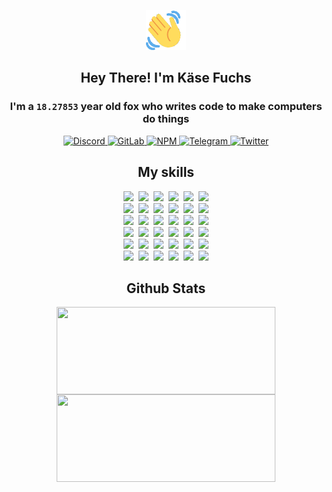 <div><p align=center><img src=./resources/images/wave.gif width=64px height=64px></p><h2 align=center>Hey There! I'm Käse Fuchs</h2><h3 align=center>I'm a <code>18.27853</code> year old fox who writes code to make computers do things</h3><p align=center><a href=https://discord.com/users/507526681125322772><img alt=Discord src="https://img.shields.io/badge/Discord-5865F2?logo=discord&logoColor=white&style=flat-square#4d9348935b9064e373f6fcad93471b71"> </a><a href=https://gitlab.com/kasefuchs><img alt=GitLab src="https://img.shields.io/badge/GitLab-330F63?logo=gitlab&logoColor=white&style=flat-square#4d9348935b9064e373f6fcad93471b71"> </a><a href=https://npmjs.com/~kasefuchs><img alt=NPM src="https://img.shields.io/badge/NPM-CB3837?logo=npm&logoColor=white&style=flat-square#4d9348935b9064e373f6fcad93471b71"> </a><a href=https://t.me/kasefuchs><img alt=Telegram src="https://img.shields.io/badge/Telegram-2CA5E0?logo=telegram&logoColor=white&style=flat-square#4d9348935b9064e373f6fcad93471b71"> </a><a href=https://twitter.com/kasefuchs><img alt=Twitter src="https://img.shields.io/badge/Twitter-1DA1F2?logo=twitter&logoColor=white&style=flat-square#4d9348935b9064e373f6fcad93471b71"></a></p><h2 align=center>My skills</h2><p align=center><a href=https://aws.amazon.com/ ><picture><source srcset="https://skillicons.dev/icons?i=aws&theme=dark#4d9348935b9064e373f6fcad93471b71" media="(prefers-color-scheme: dark)"><source srcset="https://skillicons.dev/icons?i=aws&theme=light#4d9348935b9064e373f6fcad93471b71" media="(prefers-color-scheme: light), (prefers-color-scheme: no-preference)"><img src="https://skillicons.dev/icons?i=aws&theme=light#4d9348935b9064e373f6fcad93471b71"></picture></a>&nbsp;&nbsp;<a href=https://en.wikipedia.org/wiki/Bash_(Unix_shell)><picture><source srcset="https://skillicons.dev/icons?i=bash&theme=dark#4d9348935b9064e373f6fcad93471b71" media="(prefers-color-scheme: dark)"><source srcset="https://skillicons.dev/icons?i=bash&theme=light#4d9348935b9064e373f6fcad93471b71" media="(prefers-color-scheme: light), (prefers-color-scheme: no-preference)"><img src="https://skillicons.dev/icons?i=bash&theme=light#4d9348935b9064e373f6fcad93471b71"></picture></a>&nbsp;&nbsp;<a href=https://discord.com/developers/docs><picture><source srcset="https://skillicons.dev/icons?i=bots&theme=dark#4d9348935b9064e373f6fcad93471b71" media="(prefers-color-scheme: dark)"><source srcset="https://skillicons.dev/icons?i=bots&theme=light#4d9348935b9064e373f6fcad93471b71" media="(prefers-color-scheme: light), (prefers-color-scheme: no-preference)"><img src="https://skillicons.dev/icons?i=bots&theme=light#4d9348935b9064e373f6fcad93471b71"></picture></a>&nbsp;&nbsp;<a href=https://www.cloudflare.com/ ><picture><source srcset="https://skillicons.dev/icons?i=cloudflare&theme=dark#4d9348935b9064e373f6fcad93471b71" media="(prefers-color-scheme: dark)"><source srcset="https://skillicons.dev/icons?i=cloudflare&theme=light#4d9348935b9064e373f6fcad93471b71" media="(prefers-color-scheme: light), (prefers-color-scheme: no-preference)"><img src="https://skillicons.dev/icons?i=cloudflare&theme=light#4d9348935b9064e373f6fcad93471b71"></picture></a>&nbsp;&nbsp;<a href=https://en.wikipedia.org/wiki/CSS><picture><source srcset="https://skillicons.dev/icons?i=css&theme=dark#4d9348935b9064e373f6fcad93471b71" media="(prefers-color-scheme: dark)"><source srcset="https://skillicons.dev/icons?i=css&theme=light#4d9348935b9064e373f6fcad93471b71" media="(prefers-color-scheme: light), (prefers-color-scheme: no-preference)"><img src="https://skillicons.dev/icons?i=css&theme=light#4d9348935b9064e373f6fcad93471b71"></picture></a>&nbsp;&nbsp;<a href=https://www.docker.com/ ><picture><source srcset="https://skillicons.dev/icons?i=docker&theme=dark#4d9348935b9064e373f6fcad93471b71" media="(prefers-color-scheme: dark)"><source srcset="https://skillicons.dev/icons?i=docker&theme=light#4d9348935b9064e373f6fcad93471b71" media="(prefers-color-scheme: light), (prefers-color-scheme: no-preference)"><img src="https://skillicons.dev/icons?i=docker&theme=light#4d9348935b9064e373f6fcad93471b71"></picture></a><br><a href=https://www.electronjs.org/ ><picture><source srcset="https://skillicons.dev/icons?i=electron&theme=dark#4d9348935b9064e373f6fcad93471b71" media="(prefers-color-scheme: dark)"><source srcset="https://skillicons.dev/icons?i=electron&theme=light#4d9348935b9064e373f6fcad93471b71" media="(prefers-color-scheme: light), (prefers-color-scheme: no-preference)"><img src="https://skillicons.dev/icons?i=electron&theme=light#4d9348935b9064e373f6fcad93471b71"></picture></a>&nbsp;&nbsp;<a href=https://expressjs.com/ ><picture><source srcset="https://skillicons.dev/icons?i=express&theme=dark#4d9348935b9064e373f6fcad93471b71" media="(prefers-color-scheme: dark)"><source srcset="https://skillicons.dev/icons?i=express&theme=light#4d9348935b9064e373f6fcad93471b71" media="(prefers-color-scheme: light), (prefers-color-scheme: no-preference)"><img src="https://skillicons.dev/icons?i=express&theme=light#4d9348935b9064e373f6fcad93471b71"></picture></a>&nbsp;&nbsp;<a href=https://www.figma.com/ ><picture><source srcset="https://skillicons.dev/icons?i=figma&theme=dark#4d9348935b9064e373f6fcad93471b71" media="(prefers-color-scheme: dark)"><source srcset="https://skillicons.dev/icons?i=figma&theme=light#4d9348935b9064e373f6fcad93471b71" media="(prefers-color-scheme: light), (prefers-color-scheme: no-preference)"><img src="https://skillicons.dev/icons?i=figma&theme=light#4d9348935b9064e373f6fcad93471b71"></picture></a>&nbsp;&nbsp;<a href=https://firebase.google.com/ ><picture><source srcset="https://skillicons.dev/icons?i=firebase&theme=dark#4d9348935b9064e373f6fcad93471b71" media="(prefers-color-scheme: dark)"><source srcset="https://skillicons.dev/icons?i=firebase&theme=light#4d9348935b9064e373f6fcad93471b71" media="(prefers-color-scheme: light), (prefers-color-scheme: no-preference)"><img src="https://skillicons.dev/icons?i=firebase&theme=light#4d9348935b9064e373f6fcad93471b71"></picture></a>&nbsp;&nbsp;<a href=https://flask.palletsprojects.com/ ><picture><source srcset="https://skillicons.dev/icons?i=flask&theme=dark#4d9348935b9064e373f6fcad93471b71" media="(prefers-color-scheme: dark)"><source srcset="https://skillicons.dev/icons?i=flask&theme=light#4d9348935b9064e373f6fcad93471b71" media="(prefers-color-scheme: light), (prefers-color-scheme: no-preference)"><img src="https://skillicons.dev/icons?i=flask&theme=light#4d9348935b9064e373f6fcad93471b71"></picture></a>&nbsp;&nbsp;<a href=https://cloud.google.com/ ><picture><source srcset="https://skillicons.dev/icons?i=gcp&theme=dark#4d9348935b9064e373f6fcad93471b71" media="(prefers-color-scheme: dark)"><source srcset="https://skillicons.dev/icons?i=gcp&theme=light#4d9348935b9064e373f6fcad93471b71" media="(prefers-color-scheme: light), (prefers-color-scheme: no-preference)"><img src="https://skillicons.dev/icons?i=gcp&theme=light#4d9348935b9064e373f6fcad93471b71"></picture></a><br><a href=https://git-scm.com/ ><picture><source srcset="https://skillicons.dev/icons?i=git&theme=dark#4d9348935b9064e373f6fcad93471b71" media="(prefers-color-scheme: dark)"><source srcset="https://skillicons.dev/icons?i=git&theme=light#4d9348935b9064e373f6fcad93471b71" media="(prefers-color-scheme: light), (prefers-color-scheme: no-preference)"><img src="https://skillicons.dev/icons?i=git&theme=light#4d9348935b9064e373f6fcad93471b71"></picture></a>&nbsp;&nbsp;<a href=https://github.com/ ><picture><source srcset="https://skillicons.dev/icons?i=github&theme=dark#4d9348935b9064e373f6fcad93471b71" media="(prefers-color-scheme: dark)"><source srcset="https://skillicons.dev/icons?i=github&theme=light#4d9348935b9064e373f6fcad93471b71" media="(prefers-color-scheme: light), (prefers-color-scheme: no-preference)"><img src="https://skillicons.dev/icons?i=github&theme=light#4d9348935b9064e373f6fcad93471b71"></picture></a>&nbsp;&nbsp;<a href=https://gitlab.com/ ><picture><source srcset="https://skillicons.dev/icons?i=gitlab&theme=dark#4d9348935b9064e373f6fcad93471b71" media="(prefers-color-scheme: dark)"><source srcset="https://skillicons.dev/icons?i=gitlab&theme=light#4d9348935b9064e373f6fcad93471b71" media="(prefers-color-scheme: light), (prefers-color-scheme: no-preference)"><img src="https://skillicons.dev/icons?i=gitlab&theme=light#4d9348935b9064e373f6fcad93471b71"></picture></a>&nbsp;&nbsp;<a href=https://www.heroku.com/ ><picture><source srcset="https://skillicons.dev/icons?i=heroku&theme=dark#4d9348935b9064e373f6fcad93471b71" media="(prefers-color-scheme: dark)"><source srcset="https://skillicons.dev/icons?i=heroku&theme=light#4d9348935b9064e373f6fcad93471b71" media="(prefers-color-scheme: light), (prefers-color-scheme: no-preference)"><img src="https://skillicons.dev/icons?i=heroku&theme=light#4d9348935b9064e373f6fcad93471b71"></picture></a>&nbsp;&nbsp;<a href=https://en.wikipedia.org/wiki/HTML><picture><source srcset="https://skillicons.dev/icons?i=html&theme=dark#4d9348935b9064e373f6fcad93471b71" media="(prefers-color-scheme: dark)"><source srcset="https://skillicons.dev/icons?i=html&theme=light#4d9348935b9064e373f6fcad93471b71" media="(prefers-color-scheme: light), (prefers-color-scheme: no-preference)"><img src="https://skillicons.dev/icons?i=html&theme=light#4d9348935b9064e373f6fcad93471b71"></picture></a>&nbsp;&nbsp;<a href=https://en.wikipedia.org/wiki/JavaScript><picture><source srcset="https://skillicons.dev/icons?i=js&theme=dark#4d9348935b9064e373f6fcad93471b71" media="(prefers-color-scheme: dark)"><source srcset="https://skillicons.dev/icons?i=js&theme=light#4d9348935b9064e373f6fcad93471b71" media="(prefers-color-scheme: light), (prefers-color-scheme: no-preference)"><img src="https://skillicons.dev/icons?i=js&theme=light#4d9348935b9064e373f6fcad93471b71"></picture></a><br><a href=https://en.wikipedia.org/wiki/Linux><picture><source srcset="https://skillicons.dev/icons?i=linux&theme=dark#4d9348935b9064e373f6fcad93471b71" media="(prefers-color-scheme: dark)"><source srcset="https://skillicons.dev/icons?i=linux&theme=light#4d9348935b9064e373f6fcad93471b71" media="(prefers-color-scheme: light), (prefers-color-scheme: no-preference)"><img src="https://skillicons.dev/icons?i=linux&theme=light#4d9348935b9064e373f6fcad93471b71"></picture></a>&nbsp;&nbsp;<a href=https://mui.com/ ><picture><source srcset="https://skillicons.dev/icons?i=materialui&theme=dark#4d9348935b9064e373f6fcad93471b71" media="(prefers-color-scheme: dark)"><source srcset="https://skillicons.dev/icons?i=materialui&theme=light#4d9348935b9064e373f6fcad93471b71" media="(prefers-color-scheme: light), (prefers-color-scheme: no-preference)"><img src="https://skillicons.dev/icons?i=materialui&theme=light#4d9348935b9064e373f6fcad93471b71"></picture></a>&nbsp;&nbsp;<a href=https://en.wikipedia.org/wiki/Markdown><picture><source srcset="https://skillicons.dev/icons?i=md&theme=dark#4d9348935b9064e373f6fcad93471b71" media="(prefers-color-scheme: dark)"><source srcset="https://skillicons.dev/icons?i=md&theme=light#4d9348935b9064e373f6fcad93471b71" media="(prefers-color-scheme: light), (prefers-color-scheme: no-preference)"><img src="https://skillicons.dev/icons?i=md&theme=light#4d9348935b9064e373f6fcad93471b71"></picture></a>&nbsp;&nbsp;<a href=https://www.mongodb.com/ ><picture><source srcset="https://skillicons.dev/icons?i=mongodb&theme=dark#4d9348935b9064e373f6fcad93471b71" media="(prefers-color-scheme: dark)"><source srcset="https://skillicons.dev/icons?i=mongodb&theme=light#4d9348935b9064e373f6fcad93471b71" media="(prefers-color-scheme: light), (prefers-color-scheme: no-preference)"><img src="https://skillicons.dev/icons?i=mongodb&theme=light#4d9348935b9064e373f6fcad93471b71"></picture></a>&nbsp;&nbsp;<a href=https://www.mysql.com/ ><picture><source srcset="https://skillicons.dev/icons?i=mysql&theme=dark#4d9348935b9064e373f6fcad93471b71" media="(prefers-color-scheme: dark)"><source srcset="https://skillicons.dev/icons?i=mysql&theme=light#4d9348935b9064e373f6fcad93471b71" media="(prefers-color-scheme: light), (prefers-color-scheme: no-preference)"><img src="https://skillicons.dev/icons?i=mysql&theme=light#4d9348935b9064e373f6fcad93471b71"></picture></a>&nbsp;&nbsp;<a href=https://nextjs.org/ ><picture><source srcset="https://skillicons.dev/icons?i=nextjs&theme=dark#4d9348935b9064e373f6fcad93471b71" media="(prefers-color-scheme: dark)"><source srcset="https://skillicons.dev/icons?i=nextjs&theme=light#4d9348935b9064e373f6fcad93471b71" media="(prefers-color-scheme: light), (prefers-color-scheme: no-preference)"><img src="https://skillicons.dev/icons?i=nextjs&theme=light#4d9348935b9064e373f6fcad93471b71"></picture></a><br><a href=https://nodejs.org/en/ ><picture><source srcset="https://skillicons.dev/icons?i=nodejs&theme=dark#4d9348935b9064e373f6fcad93471b71" media="(prefers-color-scheme: dark)"><source srcset="https://skillicons.dev/icons?i=nodejs&theme=light#4d9348935b9064e373f6fcad93471b71" media="(prefers-color-scheme: light), (prefers-color-scheme: no-preference)"><img src="https://skillicons.dev/icons?i=nodejs&theme=light#4d9348935b9064e373f6fcad93471b71"></picture></a>&nbsp;&nbsp;<a href=https://www.postgresql.org/ ><picture><source srcset="https://skillicons.dev/icons?i=postgres&theme=dark#4d9348935b9064e373f6fcad93471b71" media="(prefers-color-scheme: dark)"><source srcset="https://skillicons.dev/icons?i=postgres&theme=light#4d9348935b9064e373f6fcad93471b71" media="(prefers-color-scheme: light), (prefers-color-scheme: no-preference)"><img src="https://skillicons.dev/icons?i=postgres&theme=light#4d9348935b9064e373f6fcad93471b71"></picture></a>&nbsp;&nbsp;<a href=https://learn.microsoft.com/en-us/powershell/ ><picture><source srcset="https://skillicons.dev/icons?i=powershell&theme=dark#4d9348935b9064e373f6fcad93471b71" media="(prefers-color-scheme: dark)"><source srcset="https://skillicons.dev/icons?i=powershell&theme=light#4d9348935b9064e373f6fcad93471b71" media="(prefers-color-scheme: light), (prefers-color-scheme: no-preference)"><img src="https://skillicons.dev/icons?i=powershell&theme=light#4d9348935b9064e373f6fcad93471b71"></picture></a>&nbsp;&nbsp;<a href=https://www.python.org/ ><picture><source srcset="https://skillicons.dev/icons?i=py&theme=dark#4d9348935b9064e373f6fcad93471b71" media="(prefers-color-scheme: dark)"><source srcset="https://skillicons.dev/icons?i=py&theme=light#4d9348935b9064e373f6fcad93471b71" media="(prefers-color-scheme: light), (prefers-color-scheme: no-preference)"><img src="https://skillicons.dev/icons?i=py&theme=light#4d9348935b9064e373f6fcad93471b71"></picture></a>&nbsp;&nbsp;<a href=https://www.raspberrypi.org/ ><picture><source srcset="https://skillicons.dev/icons?i=raspberrypi&theme=dark#4d9348935b9064e373f6fcad93471b71" media="(prefers-color-scheme: dark)"><source srcset="https://skillicons.dev/icons?i=raspberrypi&theme=light#4d9348935b9064e373f6fcad93471b71" media="(prefers-color-scheme: light), (prefers-color-scheme: no-preference)"><img src="https://skillicons.dev/icons?i=raspberrypi&theme=light#4d9348935b9064e373f6fcad93471b71"></picture></a>&nbsp;&nbsp;<a href=https://reactjs.org/ ><picture><source srcset="https://skillicons.dev/icons?i=react&theme=dark#4d9348935b9064e373f6fcad93471b71" media="(prefers-color-scheme: dark)"><source srcset="https://skillicons.dev/icons?i=react&theme=light#4d9348935b9064e373f6fcad93471b71" media="(prefers-color-scheme: light), (prefers-color-scheme: no-preference)"><img src="https://skillicons.dev/icons?i=react&theme=light#4d9348935b9064e373f6fcad93471b71"></picture></a><br><a href=https://redux.js.org/ ><picture><source srcset="https://skillicons.dev/icons?i=redux&theme=dark#4d9348935b9064e373f6fcad93471b71" media="(prefers-color-scheme: dark)"><source srcset="https://skillicons.dev/icons?i=redux&theme=light#4d9348935b9064e373f6fcad93471b71" media="(prefers-color-scheme: light), (prefers-color-scheme: no-preference)"><img src="https://skillicons.dev/icons?i=redux&theme=light#4d9348935b9064e373f6fcad93471b71"></picture></a>&nbsp;&nbsp;<a href=https://en.wikipedia.org/wiki/Regular_expression><picture><source srcset="https://skillicons.dev/icons?i=regex&theme=dark#4d9348935b9064e373f6fcad93471b71" media="(prefers-color-scheme: dark)"><source srcset="https://skillicons.dev/icons?i=regex&theme=light#4d9348935b9064e373f6fcad93471b71" media="(prefers-color-scheme: light), (prefers-color-scheme: no-preference)"><img src="https://skillicons.dev/icons?i=regex&theme=light#4d9348935b9064e373f6fcad93471b71"></picture></a>&nbsp;&nbsp;<a href=https://en.wikipedia.org/wiki/Sass_(stylesheet_language)><picture><source srcset="https://skillicons.dev/icons?i=sass&theme=dark#4d9348935b9064e373f6fcad93471b71" media="(prefers-color-scheme: dark)"><source srcset="https://skillicons.dev/icons?i=sass&theme=light#4d9348935b9064e373f6fcad93471b71" media="(prefers-color-scheme: light), (prefers-color-scheme: no-preference)"><img src="https://skillicons.dev/icons?i=sass&theme=light#4d9348935b9064e373f6fcad93471b71"></picture></a>&nbsp;&nbsp;<a href=https://www.typescriptlang.org/ ><picture><source srcset="https://skillicons.dev/icons?i=ts&theme=dark#4d9348935b9064e373f6fcad93471b71" media="(prefers-color-scheme: dark)"><source srcset="https://skillicons.dev/icons?i=ts&theme=light#4d9348935b9064e373f6fcad93471b71" media="(prefers-color-scheme: light), (prefers-color-scheme: no-preference)"><img src="https://skillicons.dev/icons?i=ts&theme=light#4d9348935b9064e373f6fcad93471b71"></picture></a>&nbsp;&nbsp;<a href=https://unity.com/ ><picture><source srcset="https://skillicons.dev/icons?i=unity&theme=dark#4d9348935b9064e373f6fcad93471b71" media="(prefers-color-scheme: dark)"><source srcset="https://skillicons.dev/icons?i=unity&theme=light#4d9348935b9064e373f6fcad93471b71" media="(prefers-color-scheme: light), (prefers-color-scheme: no-preference)"><img src="https://skillicons.dev/icons?i=unity&theme=light#4d9348935b9064e373f6fcad93471b71"></picture></a>&nbsp;&nbsp;<a href=https://workers.cloudflare.com/ ><picture><source srcset="https://skillicons.dev/icons?i=workers&theme=dark#4d9348935b9064e373f6fcad93471b71" media="(prefers-color-scheme: dark)"><source srcset="https://skillicons.dev/icons?i=workers&theme=light#4d9348935b9064e373f6fcad93471b71" media="(prefers-color-scheme: light), (prefers-color-scheme: no-preference)"><img src="https://skillicons.dev/icons?i=workers&theme=light#4d9348935b9064e373f6fcad93471b71"></picture></a><br></p><h2 align=center>Github Stats</h2><p align=center><picture><source srcset="https://github-readme-stats-kasefuchs.vercel.app/api/?count_private=true&hide_border=true&hide_rank=true&line_height=20&hide_title=true&username=Kasefuchs&theme=dark#4d9348935b9064e373f6fcad93471b71" media="(prefers-color-scheme: dark)"><source srcset="https://github-readme-stats-kasefuchs.vercel.app/api/?count_private=true&hide_border=true&hide_rank=true&line_height=20&hide_title=true&username=Kasefuchs&theme=light#4d9348935b9064e373f6fcad93471b71" media="(prefers-color-scheme: light), (prefers-color-scheme: no-preference)"><img align=middle width=350 height=140 src="https://github-readme-stats-kasefuchs.vercel.app/api/?count_private=true&hide_border=true&hide_rank=true&line_height=20&hide_title=true&username=Kasefuchs&theme=light#4d9348935b9064e373f6fcad93471b71"></picture><picture><source srcset="https://github-readme-stats-kasefuchs.vercel.app/api/top-langs/?count_private=true&hide_border=true&layout=compact&username=Kasefuchs&theme=dark#4d9348935b9064e373f6fcad93471b71" media="(prefers-color-scheme: dark)"><source srcset="https://github-readme-stats-kasefuchs.vercel.app/api/top-langs/?count_private=true&hide_border=true&layout=compact&username=Kasefuchs&theme=light#4d9348935b9064e373f6fcad93471b71" media="(prefers-color-scheme: light), (prefers-color-scheme: no-preference)"><img align=middle width=350 height=140 src="https://github-readme-stats-kasefuchs.vercel.app/api/top-langs/?count_private=true&hide_border=true&layout=compact&username=Kasefuchs&theme=light#4d9348935b9064e373f6fcad93471b71"></picture></p><img src="https://hit.yhype.me/github/profile?user_id=64592097#4d9348935b9064e373f6fcad93471b71" alt=""></div>